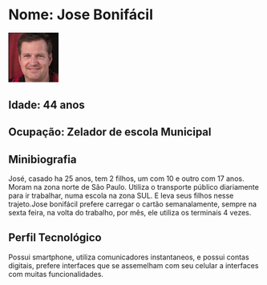 # Nome: Jose Bonifácil 
<img src="persona1.png" width="100px;" alt="Jose Bonifácil "/>

## Idade: 44 anos
## Ocupação: Zelador de escola Municipal
## Minibiografia
José, casado ha 25 anos, tem 2 filhos, um com 10 e outro com 17 anos. Moram na zona norte de São Paulo.
Utiliza o transporte público diariamente para ir trabalhar, numa escola na zona SUL. E leva seus filhos nesse trajeto.Jose bonifácil prefere carregar o cartão semanalamente, sempre na sexta feira, na volta do trabalho, por mês, ele utiliza os terminais 4 vezes.

## Perfil Tecnológico
Possui smartphone, utiliza comunicadores instantaneos, e possui contas digitais, prefere interfaces que se assemelham com seu celular a interfaces com muitas funcionalidades.
